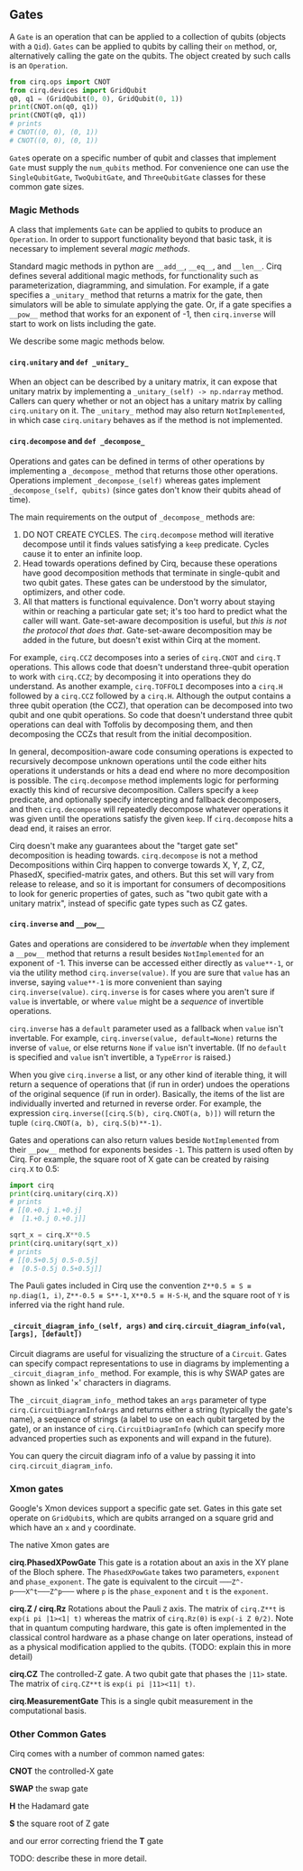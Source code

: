 ## Gates

A ``Gate`` is an operation that can be applied to a collection of 
qubits (objects with a ``Qid``).  ``Gates`` can be applied
to qubits by calling their ``on`` method, or, alternatively
calling the gate on the qubits.  The object created by such calls
is an ``Operation``.
```python
from cirq.ops import CNOT
from cirq.devices import GridQubit
q0, q1 = (GridQubit(0, 0), GridQubit(0, 1))
print(CNOT.on(q0, q1))
print(CNOT(q0, q1))
# prints
# CNOT((0, 0), (0, 1))
# CNOT((0, 0), (0, 1))
```

``Gate``s operate on a specific number of qubit and classes that
implement ``Gate`` must supply the ``num_qubits`` method.  For
convenience one can use the ``SingleQubitGate``, ``TwoQubitGate``,
and ``ThreeQubitGate`` classes for these common gate sizes. 

### Magic Methods

A class that implements ``Gate`` can be applied to qubits to produce an ``Operation``.
In order to support functionality beyond that basic task, it is necessary to implement several *magic methods*.

Standard magic methods in python are `__add__`, `__eq__`, and `__len__`.
Cirq defines several additional magic methods, for functionality such as parameterization, diagramming, and simulation.
For example, if a gate specifies a `_unitary_` method that returns a matrix for the gate, then simulators will be able to simulate applying the gate.
Or, if a gate specifies a `__pow__` method that works for an exponent of -1, then `cirq.inverse` will start to work on lists including the gate.

We describe some magic methods below.

#### `cirq.unitary` and `def _unitary_` 

When an object can be described by a unitary matrix, it can expose that unitary
matrix by implementing a `_unitary_(self) -> np.ndarray` method.
Callers can query whether or not an object has a unitary matrix by calling
`cirq.unitary` on it.
The `_unitary_` method may also return `NotImplemented`, in which case
`cirq.unitary` behaves as if the method is not implemented.

#### `cirq.decompose` and `def _decompose_`

Operations and gates can be defined in terms of other operations by implementing a `_decompose_` method that returns those other operations.
Operations implement `_decompose_(self)` whereas gates implement `_decompose_(self, qubits)` (since gates don't know their qubits ahead of time).

The main requirements on the output of `_decompose_` methods are:

1. DO NOT CREATE CYCLES. The `cirq.decompose` method will iterative decompose until it finds values satisfying a `keep` predicate. Cycles cause it to enter an infinite loop.
2. Head towards operations defined by Cirq, because these operations have good decomposition methods that terminate in single-qubit and two qubit gates.
These gates can be understood by the simulator, optimizers, and other code.
3. All that matters is functional equivalence.
Don't worry about staying within or reaching a particular gate set; it's too hard to predict what the caller will want. Gate-set-aware decomposition is useful, but *this is not the protocol that does that*.
Gate-set-aware decomposition may be added in the future, but doesn't exist within Cirq at the moment.

For example, `cirq.CCZ` decomposes into a series of `cirq.CNOT` and `cirq.T` operations.
This allows code that doesn't understand three-qubit operation to work with `cirq.CCZ`; by decomposing it into operations they do understand.
As another example, `cirq.TOFFOLI` decomposes into a `cirq.H` followed by a `cirq.CCZ` followed by a `cirq.H`.
Although the output contains a three qubit operation (the CCZ), that operation can be decomposed into two qubit and one qubit operations.
So code that doesn't understand three qubit operations can deal with Toffolis by decomposing them, and then decomposing the CCZs that result from the initial decomposition.

In general, decomposition-aware code consuming operations is expected to recursively decompose unknown operations until the code either hits operations it understands or hits a dead end where no more decomposition is possible.
The `cirq.decompose` method implements logic for performing exactly this kind of recursive decomposition.
Callers specify a `keep` predicate, and optionally specify intercepting and fallback decomposers, and then `cirq.decompose` will repeatedly decompose whatever operations it was given until the operations satisfy the given `keep`.
If `cirq.decompose` hits a dead end, it raises an error.

Cirq doesn't make any guarantees about the "target gate set" decomposition is heading towards.
`cirq.decompose` is not a method
Decompositions within Cirq happen to converge towards X, Y, Z, CZ, PhasedX, specified-matrix gates, and others.
But this set will vary from release to release, and so it is important for consumers of decompositions to look for generic properties of gates,
such as "two qubit gate with a unitary matrix", instead of specific gate types such as CZ gates.

#### `cirq.inverse` and `__pow__`

Gates and operations are considered to be *invertable* when they implement a `__pow__` method that returns a result besides `NotImplemented` for an exponent of -1.
This inverse can be accessed either directly as `value**-1`, or via the utility method `cirq.inverse(value)`.
If you are sure that `value` has an inverse, saying `value**-1` is more convenient than saying `cirq.inverse(value)`.
`cirq.inverse` is for cases where you aren't sure if `value` is invertable, or where `value` might be a *sequence* of invertible operations.

`cirq.inverse` has a `default` parameter used as a fallback when `value` isn't invertable.
For example, `cirq.inverse(value, default=None)` returns the inverse of `value`, or else returns `None` if `value` isn't invertable.
(If no `default` is specified and `value` isn't invertible, a `TypeError` is raised.)

When you give `cirq.inverse` a list, or any other kind of iterable thing, it will return a sequence of operations that (if run in order) undoes the operations of the original sequence (if run in order).
Basically, the items of the list are individually inverted and returned in reverse order.
For example, the expression `cirq.inverse([cirq.S(b), cirq.CNOT(a, b)])` will return the tuple `(cirq.CNOT(a, b), cirq.S(b)**-1)`.

Gates and operations can also return values beside `NotImplemented` from their `__pow__` method for exponents besides `-1`.
This pattern is used often by Cirq.
For example, the square root of X gate can be created by raising `cirq.X` to 0.5:

```python
import cirq
print(cirq.unitary(cirq.X))
# prints
# [[0.+0.j 1.+0.j]
#  [1.+0.j 0.+0.j]]

sqrt_x = cirq.X**0.5
print(cirq.unitary(sqrt_x))
# prints
# [[0.5+0.5j 0.5-0.5j]
#  [0.5-0.5j 0.5+0.5j]]
```

The Pauli gates included in Cirq use the convention ``Z**0.5 ≡ S ≡ np.diag(1, i)``, ``Z**-0.5 ≡ S**-1``, ``X**0.5 ≡ H·S·H``, and the square root of ``Y`` is inferred via the right hand rule.


#### `_circuit_diagram_info_(self, args)` and `cirq.circuit_diagram_info(val, [args], [default])`

Circuit diagrams are useful for visualizing the structure of a `Circuit`.
Gates can specify compact representations to use in diagrams by implementing a `_circuit_diagram_info_` method.
For example, this is why SWAP gates are shown as linked '×' characters in diagrams.

The `_circuit_diagram_info_` method takes an `args` parameter of type `cirq.CircuitDiagramInfoArgs` and returns either
a string (typically the gate's name), a sequence of strings (a label to use on each qubit targeted by the gate), or an
instance of `cirq.CircuitDiagramInfo` (which can specify more advanced properties such as exponents and will expand
in the future).

You can query the circuit diagram info of a value by passing it into `cirq.circuit_diagram_info`.

### Xmon gates

Google's Xmon devices support a specific gate set. Gates
in this gate set operate on ``GridQubit``s, which are qubits
arranged on a square grid and which have an ``x`` and ``y``
coordinate.

The native Xmon gates are

**cirq.PhasedXPowGate**
This gate is a rotation about an axis in the XY plane of the Bloch sphere.
The ``PhasedXPowGate`` takes two parameters, ``exponent`` and ``phase_exponent``.
The gate is equivalent to the circuit `───Z^-p───X^t───Z^p───` where `p` is the `phase_exponent` and `t` is the `exponent`.

**cirq.Z / cirq.Rz** Rotations about the Pauli ``Z`` axis.
The matrix of `cirq.Z**t` is ``exp(i pi |1><1| t)`` whereas the matrix of `cirq.Rz(θ)` is `exp(-i Z θ/2)`.
Note that in quantum computing hardware, this gate is often implemented in the
classical control hardware as a phase change on later operations, instead of as
a physical modification applied to the qubits.
(TODO: explain this in more detail)

**cirq.CZ** The controlled-Z gate.
A two qubit gate that phases the ``|11>`` state.
The matrix of `cirq.CZ**t` is ``exp(i pi |11><11| t)``.

**cirq.MeasurementGate** This is a single qubit measurement
in the computational basis. 


### Other Common Gates

Cirq comes with a number of common named gates:

**CNOT** the controlled-X gate

**SWAP** the swap gate

**H** the Hadamard gate

**S** the square root of Z gate

and our error correcting friend the **T** gate

TODO: describe these in more detail.  

